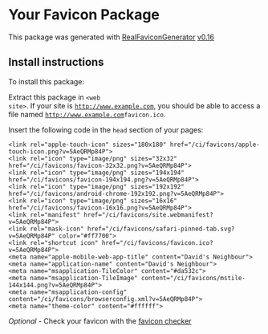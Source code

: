 # Your Favicon Package

This package was generated with [RealFaviconGenerator](https://realfavicongenerator.net/) [v0.16](https://realfavicongenerator.net/change_log#v0.16)

## Install instructions

To install this package:

Extract this package in <code>&lt;web site&gt;<?php echo /ci/favicons/ ?></code>. If your site is <code>http://www.example.com</code>, you should be able to access a file named <code>http://www.example.com<?php echo /ci/favicons/ ?>favicon.ico</code>.

Insert the following code in the `head` section of your pages:

    <link rel="apple-touch-icon" sizes="180x180" href="/ci/favicons/apple-touch-icon.png?v=5AeQRMp84P">
    <link rel="icon" type="image/png" sizes="32x32" href="/ci/favicons/favicon-32x32.png?v=5AeQRMp84P">
    <link rel="icon" type="image/png" sizes="194x194" href="/ci/favicons/favicon-194x194.png?v=5AeQRMp84P">
    <link rel="icon" type="image/png" sizes="192x192" href="/ci/favicons/android-chrome-192x192.png?v=5AeQRMp84P">
    <link rel="icon" type="image/png" sizes="16x16" href="/ci/favicons/favicon-16x16.png?v=5AeQRMp84P">
    <link rel="manifest" href="/ci/favicons/site.webmanifest?v=5AeQRMp84P">
    <link rel="mask-icon" href="/ci/favicons/safari-pinned-tab.svg?v=5AeQRMp84P" color="#ff7700">
    <link rel="shortcut icon" href="/ci/favicons/favicon.ico?v=5AeQRMp84P">
    <meta name="apple-mobile-web-app-title" content="David's Neighbour">
    <meta name="application-name" content="David's Neighbour">
    <meta name="msapplication-TileColor" content="#da532c">
    <meta name="msapplication-TileImage" content="/ci/favicons/mstile-144x144.png?v=5AeQRMp84P">
    <meta name="msapplication-config" content="/ci/favicons/browserconfig.xml?v=5AeQRMp84P">
    <meta name="theme-color" content="#ffffff">

*Optional* - Check your favicon with the [favicon checker](https://realfavicongenerator.net/favicon_checker)